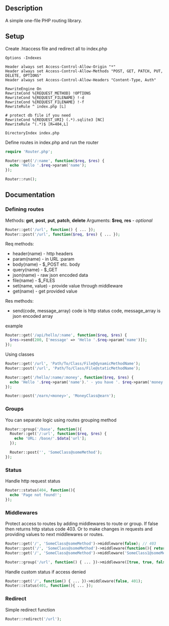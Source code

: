 ## Description

A simple one-file PHP routing library.

## Setup

Create .htaccess file and redirect all to index.php

```htaccess
Options -Indexes

Header always set Access-Control-Allow-Origin "*"
Header always set Access-Control-Allow-Methods "POST, GET, PATCH, PUT, DELETE, OPTIONS"
Header always set Access-Control-Allow-Headers "Content-Type, Auth"

RewriteEngine On
RewriteCond %{REQUEST_METHOD} !OPTIONS
RewriteCond %{REQUEST_FILENAME} !-d
RewriteCond %{REQUEST_FILENAME} !-f
RewriteRule ^ index.php [L]

# protect db file if you need
RewriteCond %{REQUEST_URI} (.*).sqlite3 [NC]
RewriteRule ^(.*)$ [R=404,L]

DirectoryIndex index.php
```

Define routes in index.php and run the router

```php
require 'Router.php';

Router::get('/:name', function($req, $res) {
  echo 'Hello '.$req->param('name');
});

Router::run();
```

## Documentation

### Defining routes

Methods: **get**, **post**, **put**, **patch**, **delete**
Arguments: **$req**, **res** - *optional*

```php
Router::get('/url', function() { ... });
Router::post('/url', function($req, $res) { ... });
```

Req methods:
- header(name) - http headers
- param(name) - in URL :param
- body(name) - $_POST etc. body
- query(name) - $_GET
- json(name) - raw json encoded data
- file(name) - $_FILES
- set(name, value) - provide value through middleware
- get(name) - get provided value

Res methods:
- send(code, message_array)
code is http status code, message_array is json encoded array

example
```php
Router::get('/api/hello/:name', function($req, $res) {
  $res->send(200, ['message' => 'Hello '.$req->param('name')]);
});
```

Using classes

```php
Router::get('/url', 'Path/To/Class/File@dynamicMethodName');
Router::post('/url', 'Path/To/Class/File@staticMethodName');
```

```php
Router::get('/hello/:name/:money', function($req, $res) {
  echo 'Hello '.$req->param('name').' - you have '. $req->param('money').'$!';
});

Router::post('/earn/<money>', 'MoneyClass@earn');
```

### Groups

You can separate logic using routes grouping method

```php
Router::group('/base', function(){
  Router::get('/:url', function($req, $res) {
    echo 'URL: /base/'.$data['url'];
  });

  Router::post('', 'SomeClass@someMethod');
});
```

### Status

Handle http request status

```php
Router::status(404, function(){
  echo 'Page not found!';
});
```

### Middlewares

Protect access to routes by adding middlewares to route or group. If false then returns http status code 403.
Or to make changes in requests and providing values to next middlewares or routes.

```php
Router::get('/', 'SomeClass@someMethod')->middleware(false); // 403
Router::post('/', 'SomeClass@someMethod')->middleware(function(){ return true; });
Router::get('/', 'SomeClass@someMethod')->middleware('SomeClass1@someMethod')->middleware('SomeClass2@someMethod');

Router::group('/url', function() { ... })->middleware([true, true, false]);
```

Handle custom status if access denied

```php
Router::get('/', function() { ... })->middleware(false, 401);
Router::status(401, function(){ ... });
```

### Redirect

Simple redirect function

```php
Router::redirect('/url');
```
